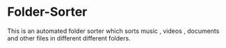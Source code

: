 # Folder-Sorter
This is an automated folder sorter which sorts music , videos , documents and other files in different different folders.
